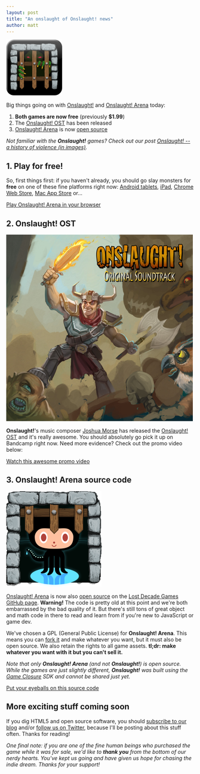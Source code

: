 ```yaml
---
layout: post
title: "An onslaught of Onslaught! news"
author: matt
---
```


<img class="after" src="/media/images/posts/onslaught_news/icon.png">

Big things going on with [Onslaught!][1] and [Onslaught! Arena][2] today:

1. **Both games are now free** (previously **$1.99**)
2. The [Onslaught! OST][3] has been released
3. [Onslaught! Arena][2] is now [open source][4]

_Not familiar with the **Onslaught!** games? Check out our post [Onslaught! -- a history of violence (in images)][5]._

## 1. Play for free!

So, first things first: if you haven't already, you should go slay monsters for **free** on one of these fine platforms right now: [Android tablets][6], [iPad][7], [Chrome Web Store][8], [Mac App Store][9] or…

<a class="download-podcast" href="http://play.lostdecadegames.com/onslaught_arena/">Play Onslaught! Arena in your browser</a>

## 2. Onslaught! OST

<a href="http://ubiktune.org/releases/ubi040-joshua-morse-onslaught-ost">
	<img alt="Onslaught! OST cover" src="/media/images/posts/onslaught_news/ost.png">
</a>

**Onslaught!**'s music composer [Joshua Morse][11] has released the [Onslaught! OST][3] and it's really awesome. You should absolutely go pick it up on Bandcamp right now. Need more evidence? Check out the promo video below:

<a class="download-podcast" href="http://www.youtube.com/watch?v=TholeILA7hQ">Watch this awesome promo video</a>
<!--iframe width="480" height="270" src="http://www.youtube.com/embed/TholeILA7hQ" frameborder="0"></iframe-->

## 3. Onslaught! Arena source code

<div class="full-frame">
	<a href="https://github.com/lostdecade/onslaught_arena">
		<img src="/media/images/posts/onslaught_news/onslactocat.png">
	</a>
</div>

[Onslaught! Arena][2] is now also [open source][4] on the [Lost Decade Games GitHub page][12]. **Warning!** The code is pretty old at this point and we're both embarrassed by the bad quality of it. But there's still tons of great object and math code in there to read and learn from if you're new to JavaScript or game dev.

We've chosen a GPL (General Public License) for **Onslaught! Arena**. This means you can [fork it][4] and make whatever you want, but it must also be open source. We also retain the rights to all game assets. **tl;dr: make whatever you want with it but you can't sell it.**

_Note that only **Onslaught! Arena** (and not **Onslaught!**) is open source. While the games are just slightly different, **Onslaught!** was built using the [Game Closure][13] SDK and cannot be shared just yet._

<a class="download-podcast" href="https://github.com/lostdecade/onslaught_arena">Put your eyeballs on this source code</a>

## More exciting stuff coming soon

If you dig HTML5 and open source software, you should [subscribe to our blog][14] and/or [follow us on Twitter][15], because I'll be posting about this stuff often. Thanks for reading!

_One final note: if you are one of the fine human beings who purchased the game while it was for sale, we'd like to **thank you** from the bottom of our nerdy hearts. You've kept us going and have given us hope for chasing the indie dream. Thanks for your support!_

[1]: /onslaught/
[2]: /onslaught_arena/
[3]: http://ubiktune.org/releases/ubi040-joshua-morse-onslaught-ost
[4]: https://github.com/lostdecade/onslaught_arena
[5]: /onslaught-a-history-of-violence-in-images/
[6]: https://market.android.com/details?id=com.gameclosure.tealeaf
[7]: http://itunes.apple.com/us/app/onslaught!/id441426241?mt=8
[8]: https://chrome.google.com/webstore/detail/khodnfbkbanejphecblcofbghjdgfaih
[9]: http://itunes.apple.com/us/app/onslaught-arena/id418268106
[10]: http://play.lostdecadegames.com/onslaught_arena/
[11]: http://jmflava.com/
[12]: https://github.com/lostdecade
[13]: http://gameclosure.com/
[14]: /rss.xml
[15]: https://twitter.com/#!/LostDecadeGames
